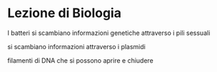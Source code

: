 # Lezione di Biologia

I batteri si scambiano informazioni genetiche attraverso i pili sessuali

si scambiano informazioni attraverso i plasmidi

filamenti di DNA che si possono aprire e chiudere


<!--stackedit_data:
eyJoaXN0b3J5IjpbOTU5MzMxNjEzXX0=
-->
